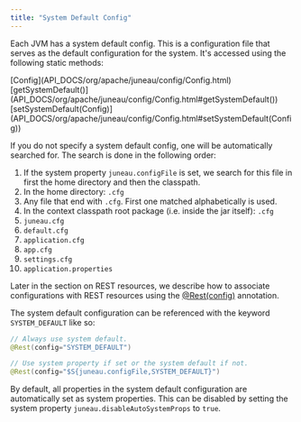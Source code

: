 ```yaml
---
title: "System Default Config"
---
```


Each JVM has a system default config.
This is a configuration file that serves as the default configuration for the system.
It's accessed using the following static methods:

<tree>
<node-0><java-class>[Config](API_DOCS/org/apache/juneau/config/Config.html)</java-class></node-0>
<node-1><java-method>[getSystemDefault()](API_DOCS/org/apache/juneau/config/Config.html#getSystemDefault())</java-method></node-1>
<node-1><java-method>[setSystemDefault(Config)](API_DOCS/org/apache/juneau/config/Config.html#setSystemDefault(Config))</java-method></node-1>
</tree>

If you do not specify a system default config, one will be automatically searched for.
The search is done in the following order: 

1. If the system property `juneau.configFile` is set, we search for this file in first the home directory and then the classpath.
2. In the home directory: `.cfg`
3. Any file that end with `.cfg`.  First one matched alphabetically is used.
4. In the context classpath root package (i.e. inside the jar itself): `.cfg`
5. `juneau.cfg`
6. `default.cfg`
7. `application.cfg`
8. `app.cfg`
9. `settings.cfg`
10. `application.properties`

Later in the section on REST resources, we describe how to associate configurations with REST resources using the [@Rest(config)](API_DOCS/org/apache/juneau/rest/annotation/Rest.html#config()) annotation.

The system default configuration can be referenced with the keyword `SYSTEM_DEFAULT` like so:

```java
// Always use system default.
@Rest(config="SYSTEM_DEFAULT")

// Use system property if set or the system default if not.
@Rest(config="$S{juneau.configFile,SYSTEM_DEFAULT}")
```

By default, all properties in the system default configuration are automatically set as system properties.
This can be disabled by setting the system property `juneau.disableAutoSystemProps` to `true`.
